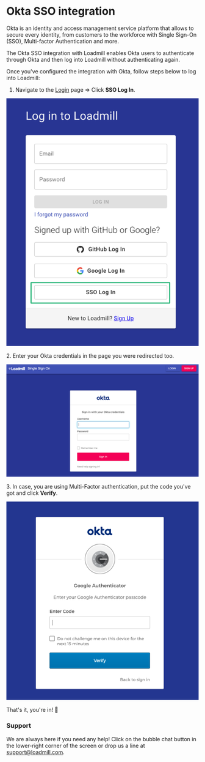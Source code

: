 # Okta SSO integration

Okta is an identity and access management service platform that allows to secure every identity, from customers to the workforce with Single Sign-On (SSO), Multi-factor Authentication and more.&#x20;

The Okta SSO integration with Loadmill enables Okta users to authenticate through Okta and then log into Loadmill without authenticating again.

Once you've configured the integration with Okta, follow steps below to log into Loadmill:

1. Navigate to the [Login](https://app.loadmill.com/app/login) page => Click **SSO Log In**.

![](<../../.gitbook/assets/Screenshot (91).png>)

&#x20;   2\. Enter your Okta credentials in the page you were redirected too.

![](<../../.gitbook/assets/Screenshot (92).png>)

&#x20;   3\. In case, you are using Multi-Factor authentication, put the code you've got and click **Verify**.

![](<../../.gitbook/assets/Screen Shot 2022-01-03 at 14.48.52.png>)

That's it, you're in! 🎉&#x20;

### Support

We are always here if you need any help! Click on the bubble chat button in the lower-right corner of the screen or drop us a line at [support@loadmill.com](mailto:support@loadmill.com).
